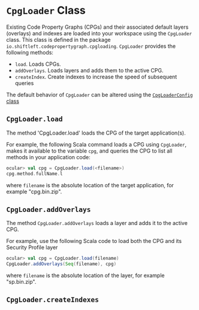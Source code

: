 # `CpgLoader` Class

Existing Code Property Graphs (CPGs) and their associated default layers (overlays) and indexes are loaded into your workspace using the `CpgLoader` class. This class is defined in the package `io.shiftleft.codepropertygraph.cpgloading`. `CpgLoader` provides the following methods:

* `load`. Loads CPGs.
* `addOverlays`. Loads layers and adds them to the active CPG.
* `createIndex`. Create indexes to increase the speed of subsequent queries

The default behavior of `CpgLoader` can be altered using the [`CpgLoaderConfig` class](cpgloaderconfig.md)

## `CpgLoader.load`

The method 'CpgLoader.load' loads the CPG of the target application(s).

For example, the following Scala command loads a CPG using `CpgLoader`, makes it available to the variable `cpg`, and queries the CPG to list all methods in your application code:

```scala
ocular> val cpg = CpgLoader.load(<filename>)
cpg.method.fullName.l
```

where `filename` is the absolute location of the target application, for example "cpg.bin.zip".
  
## `CpgLoader.addOverlays`

The method `CpgLoader.addOverlays` loads a layer and adds it to the active CPG. 

For example, use the following Scala code to load both the CPG and its Security Profile layer 

```scala
ocular> val cpg = CpgLoader.load(filename)
CpgLoader.addOverlays(Seq(filename), cpg)
```
where `filename` is the absolute location of the layer, for example "sp.bin.zip".
  
## `CpgLoader.createIndexes`


